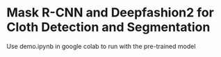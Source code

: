 # Mask R-CNN and Deepfashion2 for Cloth Detection and Segmentation 

Use demo.ipynb in google colab to run with the pre-trained model
